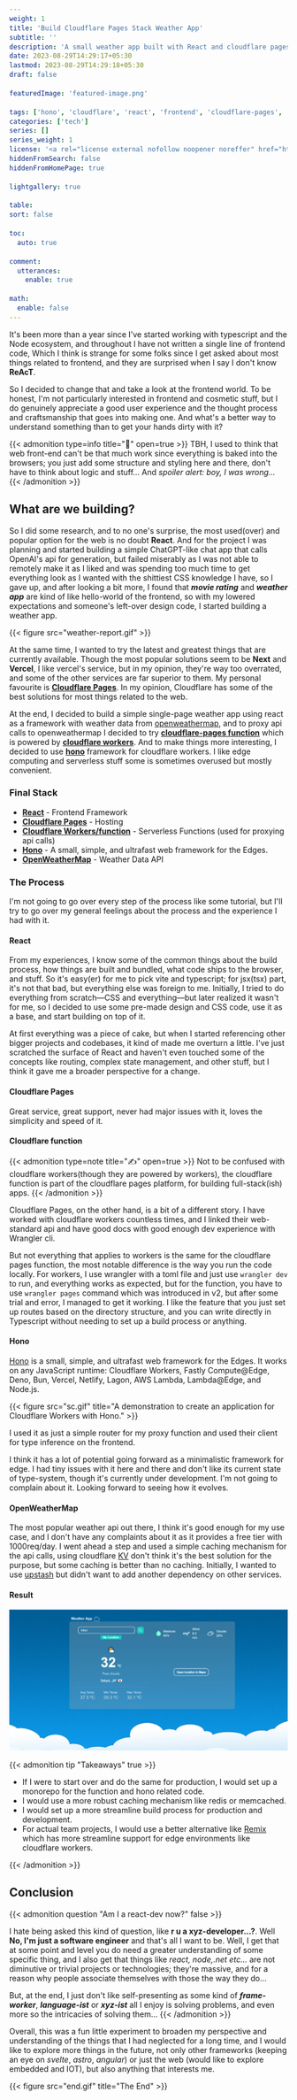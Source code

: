 ```yaml
---
weight: 1
title: 'Build Cloudflare Pages Stack Weather App'
subtitle: ''
description: 'A small weather app built with React and cloudflare pages and hono framework with cloudflare workers.'
date: 2023-08-29T14:29:17+05:30
lastmod: 2023-08-29T14:29:18+05:30
draft: false

featuredImage: 'featured-image.png'

tags: ['hono', 'cloudflare', 'react', 'frontend', 'cloudflare-pages', 'cloudflare-workers']
categories: ['tech']
series: []
series_weight: 1
license: '<a rel="license external nofollow noopener noreffer" href="https://creativecommons.org/licenses/by-nc/4.0/" target="_blank">CC BY-NC 4.0</a>'
hiddenFromSearch: false
hiddenFromHomePage: true

lightgallery: true

table:
sort: false

toc:
  auto: true

comment:
  utterances:
    enable: true

math:
  enable: false
---
```


It's been more than a year since I've started working with typescript and the Node ecosystem, and throughout I have not written a single line of frontend code, Which I think is strange for some folks since I get asked about most things related to frontend, and they are surprised when I say I don't know **ReAcT**.

So I decided to change that and take a look at the frontend world. To be honest, I'm not particularly interested in frontend and cosmetic stuff, but I do genuinely appreciate a good user experience and the thought process and craftsmanship that goes into making one. And what's a better way to understand something than to get your hands dirty with it?

{{< admonition type=info title="💭" open=true >}}
TBH, I used to think that web front-end can't be that much work since everything is baked into the browsers; you just add some structure and styling here and there, don't have to think about logic and stuff... And _spoiler alert: boy, I was wrong..._
{{< /admonition >}}

## What are we building?

So I did some research, and to no one's surprise, the most used(over) and popular option for the web is no doubt **React**. And for the project I was planning and started building a simple ChatGPT-like chat app that calls OpenAI's api for generation, but failed miserably as I was not able to remotely make it as I liked and was spending too much time to get everything look as I wanted with the shittiest CSS knowledge I have, so I gave up, and after looking a bit more, I found that **_movie rating_** and **_weather app_** are kind of like hello-world of the frontend, so with my lowered expectations and someone's left-over design code, I started building a weather app.

{{< figure src="weather-report.gif" >}}

At the same time, I wanted to try the latest and greatest things that are currently available. Though the most popular solutions seem to be **Next** and **Vercel**, I like vercel's service, but in my opinion, they're way too overrated, and some of the other services are far superior to them. My personal favourite is [**Cloudflare Pages**](https://pages.dev). In my opinion, Cloudflare has some of the best solutions for most things related to the web.

At the end, I decided to build a simple single-page weather app using react as a framework with weather data from [openweathermap](https://openweathermap.org/), and to proxy api calls to openweathermap I decided to try [**cloudflare-pages function**](https://developers.cloudflare.com/pages/platform/functions/) which is powered by [**cloudflare workers**](https://workers.cloudflare.com/). And to make things more interesting, I decided to use [**hono**](https://hono.dev) framework for cloudflare workers. I like edge computing and serverless stuff some is sometimes overused but mostly convenient.

### Final Stack

- [**React**](https://reactjs.org/) - Frontend Framework
- [**Cloudflare Pages**](https://pages.dev) - Hosting
- [**Cloudflare Workers/function**](https://developers.cloudflare.com/pages/platform/functions/) - Serverless Functions (used for proxying api calls)
- [**Hono**](https://hono.dev) - A small, simple, and ultrafast web framework for the Edges.
- [**OpenWeatherMap**](https://openweathermap.org/) - Weather Data API

### The Process

I'm not going to go over every step of the process like some tutorial, but I'll try to go over my general feelings about the process and the experience I had with it.

#### React

From my experiences, I know some of the common things about the build process, how things are built and bundled, what code ships to the browser, and stuff. So it's easy(er) for me to pick vite and typescript; for jsx(tsx) part, it's not that bad, but everything else was foreign to me. Initially, I tried to do everything from scratch—CSS and everything—but later realized it wasn't for me, so I decided to use some pre-made design and CSS code, use it as a base, and start building on top of it.

At first everything was a piece of cake, but when I started referencing other bigger projects and codebases, it kind of made me overturn a little. I've just scratched the surface of React and haven't even touched some of the concepts like routing, complex state management, and other stuff, but I think it gave me a broader perspective for a change.

#### Cloudflare Pages

Great service, great support, never had major issues with it, loves the simplicity and speed of it.

#### Cloudflare function

{{< admonition type=note title="✍️" open=true >}}
Not to be confused with cloudflare workers(though they are powered by workers), the cloudflare function is part of the cloudflare pages platform, for building full-stack(ish) apps.
{{< /admonition >}}

Cloudflare Pages, on the other hand, is a bit of a different story. I have worked with cloudflare workers countless times, and I linked their web-standard api and have good docs with good enough dev experience with Wrangler cli.

But not everything that applies to workers is the same for the cloudflare pages function, the most notable difference is the way you run the code locally. For workers, I use wrangler with a toml file and just use `wrangler dev` to run, and everything works as expected, but for the function, you have to use `wrangler pages` command which was introduced in v2, but after some trial and error, I managed to get it working. I like the feature that you just set up routes based on the directory structure, and you can write directly in Typescript without needing to set up a build process or anything.

#### Hono

[Hono](https://hono.dev) is a small, simple, and ultrafast web framework for the Edges. It works on any JavaScript runtime: Cloudflare Workers, Fastly Compute@Edge, Deno, Bun, Vercel, Netlify, Lagon, AWS Lambda, Lambda@Edge, and Node.js.

{{< figure src="sc.gif" title="A demonstration to create an application for Cloudflare Workers with Hono." >}}

I used it as just a simple router for my proxy function and used their client for type inference on the frontend.

I think it has a lot of potential going forward as a minimalistic framework for edge. I had tiny issues with it here and there and don't like its current state of type-system, though it's currently under development. I'm not going to complain about it. Looking forward to seeing how it evolves.

#### OpenWeatherMap

The most popular weather api out there, I think it's good enough for my use case, and I don't have any complaints about it as it provides a free tier with 1000req/day. I went ahead a step and used a simple caching mechanism for the api calls, using cloudflare [KV](https://developers.cloudflare.com/workers/runtime-apis/kv/) don't think it's the best solution for the purpose, but some caching is better than no caching. Initially, I wanted to use [upstash](https://upstash.com/) but didn't want to add another dependency on other services.

#### Result

![Final Look Screenshot](screenshot.png)

{{< admonition tip "Takeaways" true >}}

- If I were to start over and do the same for production, I would set up a monorepo for the function and hono related code.
- I would use a more robust caching mechanism like redis or memcached.
- I would set up a more streamline build process for production and development.
- For actual team projects, I would use a better alternative like [Remix](https://remix.run) which has more streamline support for edge environments like cloudflare workers.

{{< /admonition >}}

## Conclusion

{{< admonition question "Am I a react-dev now?" false >}}

I hate being asked this kind of question, like **r u a xyz-developer...?**. Well **No, I'm just a software engineer** and that's all I want to be. Well, I get that at some point and level you do need a greater understanding of some specific thing, and I also get that things like _react, node,.net etc..._ are not diminutive or trivial projects or technologies; they're massive, and for a reason why people associate themselves with those the way they do...

But, at the end, I just don't like self-presenting as some kind of **_frame-worker_**, **_language-ist_** or **_xyz-ist_** all I enjoy is solving problems, and even more so the intricacies of solving them...
{{< /admonition >}}

Overall, this was a fun little experiment to broaden my perspective and understanding of the things that I had neglected for a long time, and I would like to explore more things in the future, not only other frameworks (keeping an eye on _svelte_, _astro_, _angular_) or just the web (would like to explore embedded and IOT), but also anything that interests me.

{{< figure src="end.gif" title="The End" >}}
